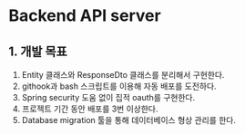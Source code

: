 # Backend API server

## 1. 개발 목표

1. Entity 클래스와 ResponseDto 클래스를 분리해서 구현한다.
2. githook과 bash 스크립트를 이용해 자동 배포를 도전하다.
3. Spring security 도움 없이 집적 oauth를 구현한다.
4. 프로젝트 기간 동안 배포를 3번 이상한다.
5. Database migration 툴을 통해 데이터베이스 형상 관리를 한다.

